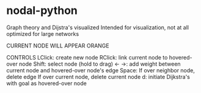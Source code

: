 # nodal-python
Graph theory and Dijstra's visualized
Intended for visualization, not at all optimized
for large networks

CURRENT NODE WILL APPEAR ORANGE

CONTROLS
LClick: create new node
RClick: link current node to hovered-over node
Shift: select node (hold to drag)
<- ->: add weight between current node and hovered-over node's edge
Space: If over neighbor node, delete edge
       If over current node, delete current node
d: initiate Dijkstra's with goal as hovered-over node

